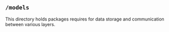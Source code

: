 ## `/models`

This directory holds packages requires for data storage and communication between various layers.